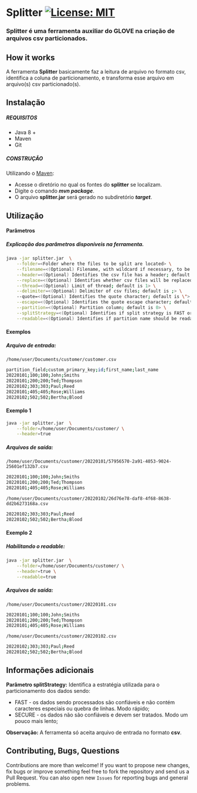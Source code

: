 
# Splitter [![License: MIT](https://img.shields.io/badge/License-MIT-yellow.svg)](https://opensource.org/licenses/MIT)
### Splitter é uma ferramenta auxiliar do GLOVE na criação de arquivos csv particionados.

## How it works

A ferramenta **Splitter** basicamente faz a leitura de arquivo no formato csv, identifica a coluna de particionamento, e transforma esse arquivo em arquivo(s) csv particionado(s).

## Instalação

##### REQUISITOS

- Java 8 +
- Maven
- Git

##### CONSTRUÇÃO

Utilizando o [Maven](https://maven.apache.org/):

- Acesse o diretório no qual os fontes do **splitter** se localizam.
- Digite o comando _**mvn package**_.
- O arquivo **splitter.jar** será gerado no subdiretório **_target_**.

## Utilização

#### Parâmetros
##### Explicação dos parâmetros disponíveis na ferramenta.

```bash
java -jar splitter.jar  \
	--folder=<Folder where the files to be split are located> \
	--filename=<(Optional) Filename, with wildcard if necessary, to be converted; default is "*.csv"> \
	--header=<(Optional) Identifies the csv file has a header; default is false> \
	--replace=<(Optional) Identifies whether csv files will be replaced by partitioned files; default is false> \
	--thread=<(Optional) Limit of thread; default is 1> \
	--delimiter=<(Optional) Delimiter of csv files; default is ;> \
	--quote=<(Optional) Identifies the quote character; default is \"> \
	--escape=<(Optional) Identifies the quote escape character; default is \"> \
	--partition=<(Optional) Partition column; default is 0> \
	--splitStrategy=<(Optional) Identifies if split strategy is FAST or SECURE; default is SECURE> \
	--readable=<(Optional) Identifies if partition name should be readable at runtime; default is false>

```             

#### Exemplos
##### Arquivo de entrada:

    /home/user/Documents/customer/customer.csv

```bash
partition_field;custom_primary_key;id;first_name;last_name
20220101;100;100;John;Smiths
20220101;200;200;Ted;Thompson
20220102;303;303;Paul;Reed
20220101;405;405;Rose;Williams
20220102;502;502;Bertha;Blood
```
#### Exemplo 1
```bash
java -jar splitter.jar  \
	--folder=/home/user/Documents/customer/ \
	--header=true
```

##### Arquivos de saída:

    /home/user/Documents/customer/20220101/57956570-2a91-4053-9024-25601ef132b7.csv

```bash
20220101;100;100;John;Smiths
20220101;200;200;Ted;Thompson
20220101;405;405;Rose;Williams
```

    /home/user/Documents/customer/20220102/26d76e78-daf8-4f68-8638-dd2b6273168a.csv

```bash
20220102;303;303;Paul;Reed
20220102;502;502;Bertha;Blood
```

#### Exemplo 2
##### Habilitando o readable:

```bash
java -jar splitter.jar  \
	--folder=/home/user/Documents/customer/ \
	--header=true \
	--readable=true

```

##### Arquivos de saída:

    /home/user/Documents/customer/20220101.csv

```bash
20220101;100;100;John;Smiths
20220101;200;200;Ted;Thompson
20220101;405;405;Rose;Williams
```

    /home/user/Documents/customer/20220102.csv

```bash
20220102;303;303;Paul;Reed
20220102;502;502;Bertha;Blood
```

## Informações adicionais

**Parâmetro splitStrategy:** Identifica a estratégia utilizada para o particionamento dos dados sendo: 
 - FAST - os dados sendo processados são confiáveis e não contém caracteres especiais ou quebra de linhas. Modo rápido;
 - SECURE - os dados não são confiáveis e devem ser tratados. Modo um pouco mais lento;

**Observação:** A ferramenta só aceita arquivo de entrada no formato **csv**.

## Contributing, Bugs, Questions
Contributions are more than welcome! If you want to propose new changes, fix bugs or improve something feel free to fork the repository and send us a Pull Request. You can also open new `Issues` for reporting bugs and general problems.